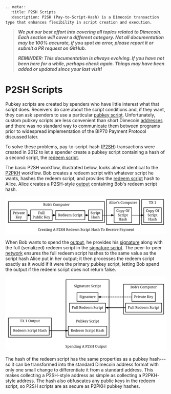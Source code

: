 ```{eval-rst}
.. meta::
  :title: P2SH Scripts
  :description: P2SH (Pay-to-Script-Hash) is a Dimecoin transaction type that enhances flexibility in script creation and execution.
```

> ***We put our best effort into covering all topics related to Dimecoin. Each section will cover a different category. Not all documentation may be 100% accurate, if you spot an error, please report it or submit a PR request on GitHub.***
>
> ***REMINDER: This documentation is always evolving. If you have not been here for a while, perhaps check again. Things may have been added or updated since your last visit!***

# P2SH Scripts

Pubkey scripts are created by spenders who have little interest what that script does. Receivers do care about the script conditions and, if they want, they can ask spenders to use a particular [pubkey script](../reference/glossary.md#pubkey-script). Unfortunately, custom pubkey scripts are less convenient than short Dimecoin [addresses](../reference/glossary.md#address) and there was no standard way to communicate them between programs prior to widespread implementation of the BIP70 Payment Protocol discussed later.

To solve these problems, pay-to-script-hash ([P2SH](../reference/glossary.md#pay-to-script-hash)) transactions were created in 2012 to let a spender create a pubkey script containing a hash of a second script, the [redeem script](../reference/glossary.md#redeem-script).

The basic P2SH workflow, illustrated below, looks almost identical to the [P2PKH](../reference/glossary.md#pay-to-pubkey-hash) workflow. Bob creates a redeem script with whatever script he wants, hashes the redeem script, and provides the [redeem script](../reference/glossary.md#redeem-script) hash to Alice. Alice creates a P2SH-style [output](../reference/glossary.md#output) containing Bob's redeem script hash.

![Creating A P2SH Redeem Script And Hash](../../img/dev/en-creating-p2sh-output.svg)

When Bob wants to spend the [output](../reference/glossary.md#output), he provides his [signature](../reference/glossary.md#signature) along with the full (serialized) redeem script in the [signature script](../reference/glossary.md#signature-script). The peer-to-peer [network](../reference/glossary.md#network) ensures the full redeem script hashes to the same value as the script hash Alice put in her output; it then processes the redeem script exactly as it would if it were the primary pubkey script, letting Bob spend the output if the redeem script does not return false.

![Unlocking A P2SH Output For Spending](../../img/dev/en-unlocking-p2sh-output.svg)

The hash of the redeem script has the same properties as a pubkey hash---so it can be transformed into the standard Dimecoin address format with only one small change to differentiate it from a standard address. This makes collecting a P2SH-style address as simple as collecting a P2PKH-style address. The hash also obfuscates any public keys in the redeem script, so P2SH scripts are as secure as P2PKH pubkey hashes.
